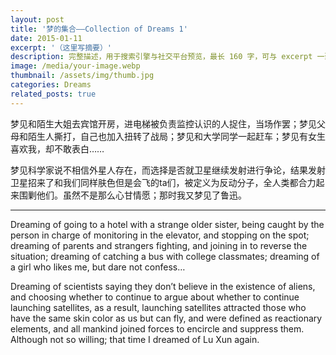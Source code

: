 ```yaml
---
layout: post
title: '梦的集合——Collection of Dreams 1'
date: 2015-01-11
excerpt: '（这里写摘要）'
description: 完整描述，用于搜索引擎与社交平台预览，最长 160 字，可与 excerpt 一致
image: /media/your-image.webp
thumbnail: /assets/img/thumb.jpg
categories: Dreams
related_posts: true
---
```


梦见和陌生大姐去宾馆开房，进电梯被负责监控认识的人捉住，当场作罢；梦见父母和陌生人撕打，自己也加入扭转了战局；梦见和大学同学一起赶车；梦见有女生喜欢我，却不敢表白……

梦见科学家说不相信外星人存在，而选择是否就卫星继续发射进行争论，结果发射卫星招来了和我们同样肤色但是会飞的ta们，被定义为反动分子，全人类都合力起来围剿他们。虽然不是那么心甘情愿；那时我又梦见了鲁迅。

---

Dreaming of going to a hotel with a strange older sister, being caught by the person in charge of monitoring in the elevator, and stopping on the spot; dreaming of parents and strangers fighting, and joining in to reverse the situation; dreaming of catching a bus with college classmates; dreaming of a girl who likes me, but dare not confess…

Dreaming of scientists saying they don’t believe in the existence of aliens, and choosing whether to continue to argue about whether to continue launching satellites, as a result, launching satellites attracted those who have the same skin color as us but can fly, and were defined as reactionary elements, and all mankind joined forces to encircle and suppress them. Although not so willing; that time I dreamed of Lu Xun again.